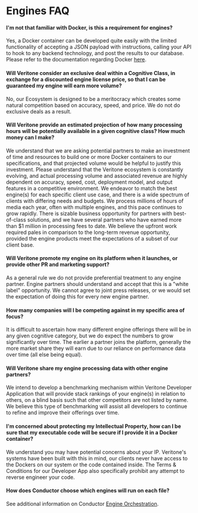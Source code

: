 <!-- markdownlint-disable header-increment -->

# Engines FAQ

#### I'm not that familiar with Docker, is this a requirement for engines?

Yes, a Docker container can be developed quite easily with the limited functionality of accepting a JSON payload with instructions, calling your API to hook to any backend technology, and post the results to our database.
Please refer to the documentation regarding Docker [here](https://docs.docker.com/get-started/).

#### Will Veritone consider an exclusive deal within a Cognitive Class, in exchange for a discounted engine license price, so that I can be guaranteed my engine will earn more volume?

No, our Ecosystem is designed to be a meritocracy which creates some natural competition based on accuracy, speed, and price.
We do not do exclusive deals as a result.

#### Will Veritone provide an estimated projection of how many processing hours will be potentially available in a given cognitive class? How much money can I make?

We understand that we are asking potential partners to make an investment of time and resources to build one or more Docker containers to our specifications, and that projected volume would be helpful to justify this investment.
Please understand that the Veritone ecosystem is constantly evolving, and actual processing volume and associated revenue are highly dependent on accuracy, speed, cost, deployment model, and output features in a competitive environment.
We endeavor to match the best engine(s) for each specific client use case, and there is a wide spectrum of clients with differing needs and budgets.
We process millions of hours of media each year, often with multiple engines, and this pace continues to grow rapidly.
There is sizable business opportunity for partners with best-of-class solutions, and we have several partners who have earned more than $1 million in processing fees to date.
We believe the upfront work required pales in comparison to the long-term revenue opportunity, provided the engine products meet the expectations of a subset of our client base.

#### Will Veritone promote my engine on its platform when it launches, or provide other PR and marketing support?

As a general rule we do not provide preferential treatment to any engine partner.
Engine partners should understand and accept that this is a "white label" opportunity.
We cannot agree to joint press releases, or we would set the expectation of doing this for every new engine partner.

#### How many companies will I be competing against in my specific area of focus?

It is difficult to ascertain how many different engine offerings there will be in any given cognitive category, but we do expect the numbers to grow significantly over time.
The earlier a partner joins the platform, generally the more market share they will earn due to our reliance on performance data over time (all else being equal).

#### Will Veritone share my engine processing data with other engine partners?

We intend to develop a benchmarking mechanism within Veritone Developer Application that will provide stack rankings of your engine(s) in relation to others, on a blind basis such that other competitors are not listed by name.
We believe this type of benchmarking will assist all developers to continue to refine and improve their offerings over time.

#### I'm concerned about protecting my Intellectual Property, how can I be sure that my executable code will be secure if I provide it in a Docker container?

We understand you may have potential concerns about your IP.
Veritone's systems have been built with this in mind, our clients never have access to the Dockers on our system or the code contained inside.
The Terms & Conditions for our Developer App also specifically prohibit any attempt to reverse engineer your code.

#### How does Conductor choose which engines will run on each file?

See additional information on Conductor [Engine Orchestration](/architecture-overview/?id=engine-orchestration).
